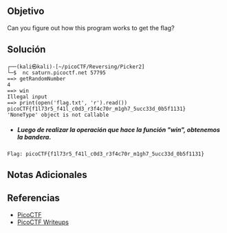 ## Objetivo
Can you figure out how this program works to get the flag?
## Solución
```
┌──(kali㉿kali)-[~/picoCTF/Reversing/Picker2]
└─$  nc saturn.picoctf.net 57795
==> getRandomNumber
4
==> win
Illegal input
==> print(open('flag.txt', 'r').read())
picoCTF{f1l73r5_f41l_c0d3_r3f4c70r_m1gh7_5ucc33d_0b5f1131}
'NoneType' object is not callable
```

- ##### Luego de realizar la operación que hace la función "win", obtenemos la bandera.
```
Flag: picoCTF{f1l73r5_f41l_c0d3_r3f4c70r_m1gh7_5ucc33d_0b5f1131}
```
## Notas Adicionales
## Referencias
- [PicoCTF](https://play.picoctf.org)
- [PicoCTF Writeups](https://www.youtube.com/playlist?list=PLDo9DMLZyP6kTZ8Td37-LdbAx4-yNfHBl&authuser=0)